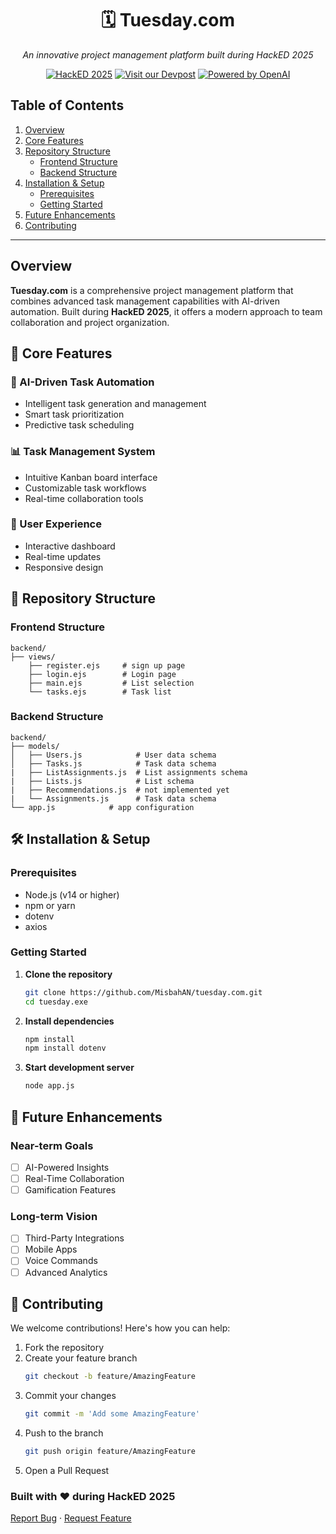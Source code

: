 <div align="center">

# 🗓️ Tuesday.com

*An innovative project management platform built during HackED 2025*

[![HackED 2025](https://img.shields.io/badge/HackED-2025-orange.svg)](https://github.com/MisbahAN/tuesday.com)
[![Visit our Devpost](https://img.shields.io/badge/Visit%our%Devpost-blue.svg)](https://devpost.com/software/tuesday-com)
[![Powered by OpenAI](https://img.shields.io/badge/Powered%20by-OpenAI-412991.svg)](https://openai.com)
</div>

## Table of Contents
1. [Overview](#overview)
2. [Core Features](#-Core-Features)
3. [Repository Structure](#-Repository-Structure)
   - [Frontend Structure](#frontend-structure)
   - [Backend Structure](#backend-structure)
4. [Installation & Setup](#Installation-&-Setup)
   - [Prerequisites](#prerequisites)
   - [Getting Started](#getting-started)
5. [Future Enhancements](#-Future-Enhancements)
6. [Contributing](#-Contributing)

---
## Overview

**Tuesday.com** is a comprehensive project management platform that combines advanced task management capabilities with AI-driven automation. Built during **HackED 2025**, it offers a modern approach to team collaboration and project organization.


## 🚀 Core Features

### 🤖 AI-Driven Task Automation
- Intelligent task generation and management
- Smart task prioritization
- Predictive task scheduling

### 📊 Task Management System
- Intuitive Kanban board interface
- Customizable task workflows
- Real-time collaboration tools

### 📱 User Experience
- Interactive dashboard
- Real-time updates
- Responsive design

## 📁 Repository Structure

### Frontend Structure
```
backend/
├── views/
    ├── register.ejs     # sign up page
    ├── login.ejs        # Login page
    ├── main.ejs         # List selection
    └── tasks.ejs        # Task list
```

### Backend Structure
```
backend/
├── models/
│   ├── Users.js            # User data schema
│   ├── Tasks.js            # Task data schema
|   ├── ListAssignments.js  # List assignments schema
|   ├── Lists.js            # List schema
|   ├── Recommendations.js  # not implemented yet
|   └── Assignments.js      # Task data schema
└── app.js            # app configuration
```

## 🛠️ Installation & Setup

### Prerequisites
- Node.js (v14 or higher)
- npm or yarn
- dotenv
- axios

### Getting Started

1. **Clone the repository**
   ```bash
   git clone https://github.com/MisbahAN/tuesday.com.git
   cd tuesday.exe
   ```

2. **Install dependencies**
   ```bash
   npm install
   npm install dotenv
   ```

3. **Start development server**
   ```bash
   node app.js
   ```

## 🔮 Future Enhancements

### Near-term Goals
- [ ] AI-Powered Insights
- [ ] Real-Time Collaboration
- [ ] Gamification Features

### Long-term Vision
- [ ] Third-Party Integrations
- [ ] Mobile Apps
- [ ] Voice Commands
- [ ] Advanced Analytics

## 🤝 Contributing

We welcome contributions! Here's how you can help:

1. Fork the repository
2. Create your feature branch
   ```bash
   git checkout -b feature/AmazingFeature
   ```
3. Commit your changes
   ```bash
   git commit -m 'Add some AmazingFeature'
   ```
4. Push to the branch
   ```bash
   git push origin feature/AmazingFeature
   ```
5. Open a Pull Request


### Built with ❤️ during HackED 2025

[Report Bug](https://github.com/MisbahAN/tuesday.com/issues) · [Request Feature](https://github.com/MisbahAN/tuesday.com/issues)

</div>

